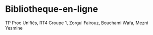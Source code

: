 # Bibliotheque-en-ligne
TP Proc Unifiés, RT4 Groupe 1, Zorgui Fairouz, Bouchami Wafa, Mezni Yesmine
